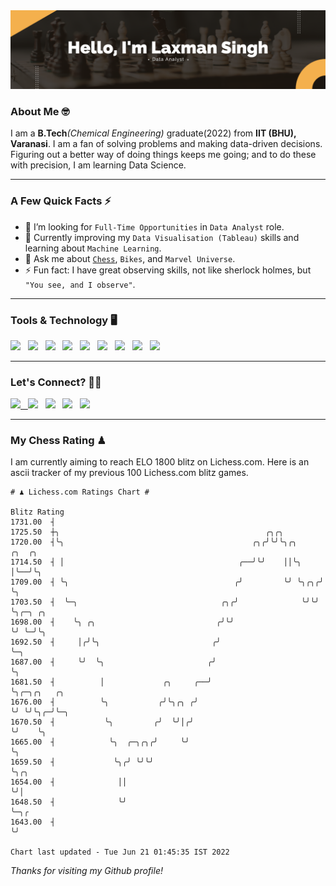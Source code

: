   <img src= "https://github.com/Laxman-Lakhan/Laxman-Lakhan/blob/master/Assets/Hello%20Banner.png">

### About Me 🤓

I am a **B.Tech**_(Chemical Engineering)_ graduate(2022) from **IIT (BHU), Varanasi**. I am a fan of solving problems and making data-driven decisions. Figuring out a better way of doing things keeps me going; and to do these with precision, I am learning Data Science.

---

### A Few Quick Facts ⚡️

- 🤝 I’m looking for `Full-Time Opportunities` in `Data Analyst` role.
- 📖 Currently improving my `Data Visualisation (Tableau)` skills and learning about `Machine Learning`.
- 💬 Ask me about [`Chess`](https://lichess.org/@/YourKingIsInDanger), `Bikes`, and `Marvel Universe`.
- ⚡️ Fun fact: I have great observing skills, not like sherlock holmes, but `"You see, and I observe"`.

---
### Tools & Technology 🖥

<img src="https://img.shields.io/badge/Python-white?logo=Python&logoColor=ColorName&style=ShieldStyle" /> &nbsp;
<img src="https://img.shields.io/badge/MySQL-white?logo=MySQL&logoColor=ColorName&style=ShieldStyle" /> &nbsp;
<img src="https://img.shields.io/badge/Tableau-white?logo=Tableau&logoColor=ColorName&style=ShieldStyle" /> &nbsp;
<img src="https://img.shields.io/badge/Advance Excel-white?logo=Microsoft+Excel&logoColor=196F3D&style=ShieldStyle" /> &nbsp;
<img src="https://img.shields.io/badge/Google Analytics-white?logo=Google+Analytics&logoColor=ColorName&style=ShieldStyle" /> &nbsp;
<img src="https://img.shields.io/badge/Jupyter-white?logo=Jupyter&logoColor=ColorName&style=ShieldStyle" /> &nbsp;
<img src="https://img.shields.io/badge/pandas-white?logo=Pandas&logoColor=000080&style=ShieldStyle" /> &nbsp;
<img src="https://img.shields.io/badge/numpy-white?logo=Numpy&logoColor=85C1E9&style=ShieldStyle" /> &nbsp;
<img src="https://img.shields.io/badge/scikit learn-white?logo=Scikit+Learn&logoColor=ColorName&style=ShieldStyle" /> &nbsp;



---

### Let's Connect? 🫳🏻

<a href="mailto:laxmansingh.lakhan@gmail.com"> <img src="https://img.icons8.com/fluent/48/000000/gmail.png" width="3.5%"/> &nbsp;
[<img src="https://img.icons8.com/color/48/000000/linkedin.png" width="3.5%"/>](https://www.linkedin.com/in/laxman-lakhan/)  &nbsp;
[<img src="https://img.icons8.com/fluent/48/000000/facebook-new.png" width="3.5%"/>](https://www.facebook.com/s.laxmanlakhan/)  &nbsp;
[<img src="https://img.icons8.com/fluent/48/000000/instagram-new.png" width="3.5%"/>](https://www.instagram.com/laxman.lakhan/)  &nbsp;
[<img src="https://img.icons8.com/color/48/000000/twitter.png" width="3.5%"/>](https://twitter.com/laxman__lakhan)  &nbsp;

 ---
  
### My Chess Rating ♟
  
I am currently aiming to reach ELO 1800 blitz on Lichess.com. Here is an ascii tracker of my previous 100 Lichess.com blitz games.

  ```
  # ♟︎ Lichess.com Ratings Chart #
  
  Blitz Rating
 1731.00  ┤
 1725.50  ┼╮                                              ╭╮╭╮
 1720.00  ┤╰╮                                          ╭╮╭╯╰╯╰╮╭╮     ╭╮  ╭╮
 1714.50  ┤ │                                       ╭──╯╰╯    ││╰╮    │╰──╯╰╮
 1709.00  ┤ ╰╮                                     ╭╯         ╰╯ ╰╮╭╮╭╯     ╰╮
 1703.50  ┤  ╰─╮                                ╭╮╭╯              ╰╯╰╯       ╰╮╭─╮ ╭╮
 1698.00  ┤    ╰╮ ╭╮                           ╭╯╰╯                           ╰╯ ╰─╯╰╮
 1692.50  ┤     │╭╯╰╮                         ╭╯                                     ╰─╮
 1687.00  ┤     ╰╯  ╰╮                       ╭╯                                        ╰╮
 1681.50  ┤          │             ╭╮     ╭──╯                                          ╰╮╭─╮╭╮   ╭╮
 1676.00  ┤          ╰╮           ╭╯╰╮╭╮ ╭╯                                              ╰╯ ╰╯╰╮╭─╯╰─╮
 1670.50  ┤           ╰╮         ╭╯  ╰╯│╭╯                                                     ╰╯    ╰╮
 1665.00  ┤            ╰╮  ╭─╮╭╮╭╯     ╰╯                                                             ╰╮
 1659.50  ┤             ╰╮╭╯ ╰╯╰╯                                                                      ╰╮╭╮
 1654.00  ┤              ││                                                                             ╰╯│
 1648.50  ┤              ╰╯                                                                               ╰─╮╭
 1643.00  ┤                                                                                                 ╰╯

Chart last updated - Tue Jun 21 01:45:35 IST 2022  
  ```
  
  
*Thanks for visiting my Github profile!*
